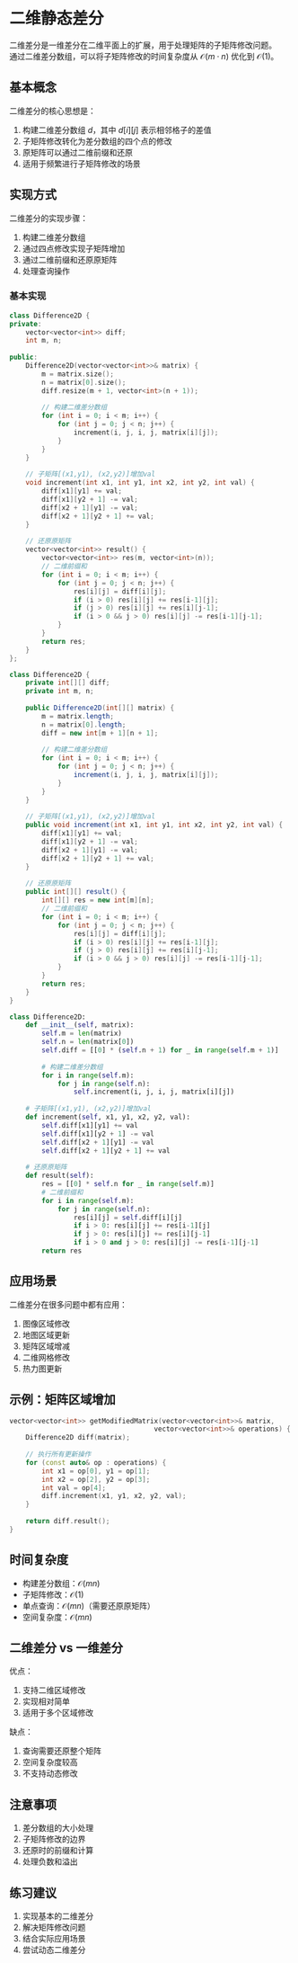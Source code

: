 # 二维静态差分

二维差分是一维差分在二维平面上的扩展，用于处理矩阵的子矩阵修改问题。  
通过二维差分数组，可以将子矩阵修改的时间复杂度从 $\mathcal{O}(m \cdot n)$ 优化到 $\mathcal{O}(1)$。

## 基本概念

二维差分的核心思想是：
1. 构建二维差分数组 $d$，其中 $d[i][j]$ 表示相邻格子的差值
2. 子矩阵修改转化为差分数组的四个点的修改
3. 原矩阵可以通过二维前缀和还原
4. 适用于频繁进行子矩阵修改的场景

## 实现方式

二维差分的实现步骤：
1. 构建二维差分数组
2. 通过四点修改实现子矩阵增加
3. 通过二维前缀和还原原矩阵
4. 处理查询操作

### 基本实现

``` cpp []
class Difference2D {
private:
    vector<vector<int>> diff;
    int m, n;
    
public:
    Difference2D(vector<vector<int>>& matrix) {
        m = matrix.size();
        n = matrix[0].size();
        diff.resize(m + 1, vector<int>(n + 1));
        
        // 构建二维差分数组
        for (int i = 0; i < m; i++) {
            for (int j = 0; j < n; j++) {
                increment(i, j, i, j, matrix[i][j]);
            }
        }
    }
    
    // 子矩阵[(x1,y1), (x2,y2)]增加val
    void increment(int x1, int y1, int x2, int y2, int val) {
        diff[x1][y1] += val;
        diff[x1][y2 + 1] -= val;
        diff[x2 + 1][y1] -= val;
        diff[x2 + 1][y2 + 1] += val;
    }
    
    // 还原原矩阵
    vector<vector<int>> result() {
        vector<vector<int>> res(m, vector<int>(n));
        // 二维前缀和
        for (int i = 0; i < m; i++) {
            for (int j = 0; j < n; j++) {
                res[i][j] = diff[i][j];
                if (i > 0) res[i][j] += res[i-1][j];
                if (j > 0) res[i][j] += res[i][j-1];
                if (i > 0 && j > 0) res[i][j] -= res[i-1][j-1];
            }
        }
        return res;
    }
};
```

``` java []
class Difference2D {
    private int[][] diff;
    private int m, n;
    
    public Difference2D(int[][] matrix) {
        m = matrix.length;
        n = matrix[0].length;
        diff = new int[m + 1][n + 1];
        
        // 构建二维差分数组
        for (int i = 0; i < m; i++) {
            for (int j = 0; j < n; j++) {
                increment(i, j, i, j, matrix[i][j]);
            }
        }
    }
    
    // 子矩阵[(x1,y1), (x2,y2)]增加val
    public void increment(int x1, int y1, int x2, int y2, int val) {
        diff[x1][y1] += val;
        diff[x1][y2 + 1] -= val;
        diff[x2 + 1][y1] -= val;
        diff[x2 + 1][y2 + 1] += val;
    }
    
    // 还原原矩阵
    public int[][] result() {
        int[][] res = new int[m][n];
        // 二维前缀和
        for (int i = 0; i < m; i++) {
            for (int j = 0; j < n; j++) {
                res[i][j] = diff[i][j];
                if (i > 0) res[i][j] += res[i-1][j];
                if (j > 0) res[i][j] += res[i][j-1];
                if (i > 0 && j > 0) res[i][j] -= res[i-1][j-1];
            }
        }
        return res;
    }
}
```

``` python []
class Difference2D:
    def __init__(self, matrix):
        self.m = len(matrix)
        self.n = len(matrix[0])
        self.diff = [[0] * (self.n + 1) for _ in range(self.m + 1)]
        
        # 构建二维差分数组
        for i in range(self.m):
            for j in range(self.n):
                self.increment(i, j, i, j, matrix[i][j])
    
    # 子矩阵[(x1,y1), (x2,y2)]增加val
    def increment(self, x1, y1, x2, y2, val):
        self.diff[x1][y1] += val
        self.diff[x1][y2 + 1] -= val
        self.diff[x2 + 1][y1] -= val
        self.diff[x2 + 1][y2 + 1] += val
    
    # 还原原矩阵
    def result(self):
        res = [[0] * self.n for _ in range(self.m)]
        # 二维前缀和
        for i in range(self.m):
            for j in range(self.n):
                res[i][j] = self.diff[i][j]
                if i > 0: res[i][j] += res[i-1][j]
                if j > 0: res[i][j] += res[i][j-1]
                if i > 0 and j > 0: res[i][j] -= res[i-1][j-1]
        return res
```

## 应用场景

二维差分在很多问题中都有应用：

1. 图像区域修改
2. 地图区域更新
3. 矩阵区域增减
4. 二维网格修改
5. 热力图更新

## 示例：矩阵区域增加

``` cpp []
vector<vector<int>> getModifiedMatrix(vector<vector<int>>& matrix, 
                                    vector<vector<int>>& operations) {
    Difference2D diff(matrix);
    
    // 执行所有更新操作
    for (const auto& op : operations) {
        int x1 = op[0], y1 = op[1];
        int x2 = op[2], y2 = op[3];
        int val = op[4];
        diff.increment(x1, y1, x2, y2, val);
    }
    
    return diff.result();
}
```

## 时间复杂度

- 构建差分数组：$\mathcal{O}(mn)$
- 子矩阵修改：$\mathcal{O}(1)$
- 单点查询：$\mathcal{O}(mn)$（需要还原原矩阵）
- 空间复杂度：$\mathcal{O}(mn)$

## 二维差分 vs 一维差分

优点：
1. 支持二维区域修改
2. 实现相对简单
3. 适用于多个区域修改

缺点：
1. 查询需要还原整个矩阵
2. 空间复杂度较高
3. 不支持动态修改

## 注意事项

1. 差分数组的大小处理
2. 子矩阵修改的边界
3. 还原时的前缀和计算
4. 处理负数和溢出

## 练习建议

1. 实现基本的二维差分
2. 解决矩阵修改问题
3. 结合实际应用场景
4. 尝试动态二维差分